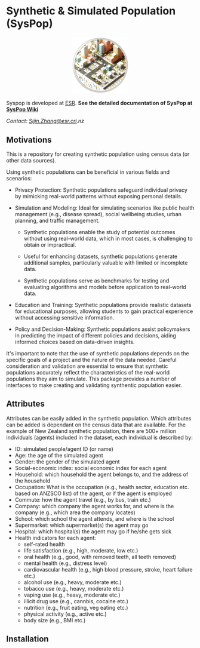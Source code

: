 

# Synthetic & Simulated Population (SysPop)

<p align="center">
    <img src="etc/wiki_img/syspop_wiki.png" alt="Sample Image" width="30%">
</p>

Syspop is developed at [ESR](https://www.esr.cri.nz/home/about-esr/). **See the detailed documentation of SysPop at [SysPop Wiki](https://github.com/jzanetti/Syspop/wiki)**

_Contact: Sijin.Zhang@esr.cri.nz_

## Motivations

This is a repository for creating synthetic population using census data (or other data sources).

Using synthetic populations can be beneficial in various fields and scenarios:

* Privacy Protection: Synthetic populations safeguard individual privacy by mimicking real-world patterns without exposing personal details.

* Simulation and Modeling: Ideal for simulating scenarios like public health management (e.g., disease spread), social wellbeing studies, urban planning, and traffic management. 
    
    * Synthetic populations enable the study of potential outcomes without using real-world data, which in most cases, is challenging to obtain or impractical.

    * Useful for enhancing datasets, synthetic populations generate additional samples, particularly valuable with limited or incomplete data.

    * Synthetic populations serve as benchmarks for testing and evaluating algorithms and models before application to real-world data.

* Education and Training: Synthetic populations provide realistic datasets for educational purposes, allowing students to gain practical experience without accessing sensitive information.

* Policy and Decision-Making: Synthetic populations assist policymakers in predicting the impact of different policies and decisions, aiding informed choices based on data-driven insights.

It's important to note that the use of synthetic populations depends on the specific goals of a project and the nature of the data needed. Careful consideration and validation are essential to ensure that synthetic populations accurately reflect the characteristics of the real-world populations they aim to simulate. This package provides a number of interfaces to make creating and validating synthentic population easier.

## Attributes
Attributes can be easily added in the synthetic population. Which attributes can be added is dependant on the census data that are available. For the example of New Zealand synthetic population, there are 500+ million individuals (agents) included in the dataset, each individual is described by:

- ID: simulated people/agent ID (or name)
- Age: the age of the simulated agent
- Gender: the gender of the simulated agent
- Social-economic index: social economic index for each agent
- Household: which household the agent belongs to, and the address of the household
- Occupation: What is the occupation (e.g., health sector, education etc. based on ANZSCO list) of the agent, or if the agent is employed
- Commute: how the agent travel (e.g., by bus, train etc.)
- Company: which company the agent works for, and where is the company (e.g., which area the company locates)
- School: which school the agent attends, and where is the school
- Supermarket: which supermarket(s) the agent may go
- Hospital: which hospital(s) the agent may go if he/she gets sick
- Health indicators for each agent:
    - self-rated health
    - life satisfaction (e.g., high, moderate, low etc.)
    - oral health (e.g., good, with removed teeth, all teeth removed)
    - mental health (e.g., distress level)
    - cardiovascular health (e.g., high blood pressure, stroke, heart failure etc.)
    - alcohol use (e.g., heavy, moderate etc.)
    - tobacco use (e.g., heavy, moderate etc.)
    - vaping use (e.g., heavy, moderate etc.)
    - illicit drug use (e.g., cannbis, cocaine etc.)
    - nutrition (e.g., fruit eating, veg eating etc.)
    - physical activity (e.g., active etc.)
    - body size (e.g., BMI etc.)

## Installation